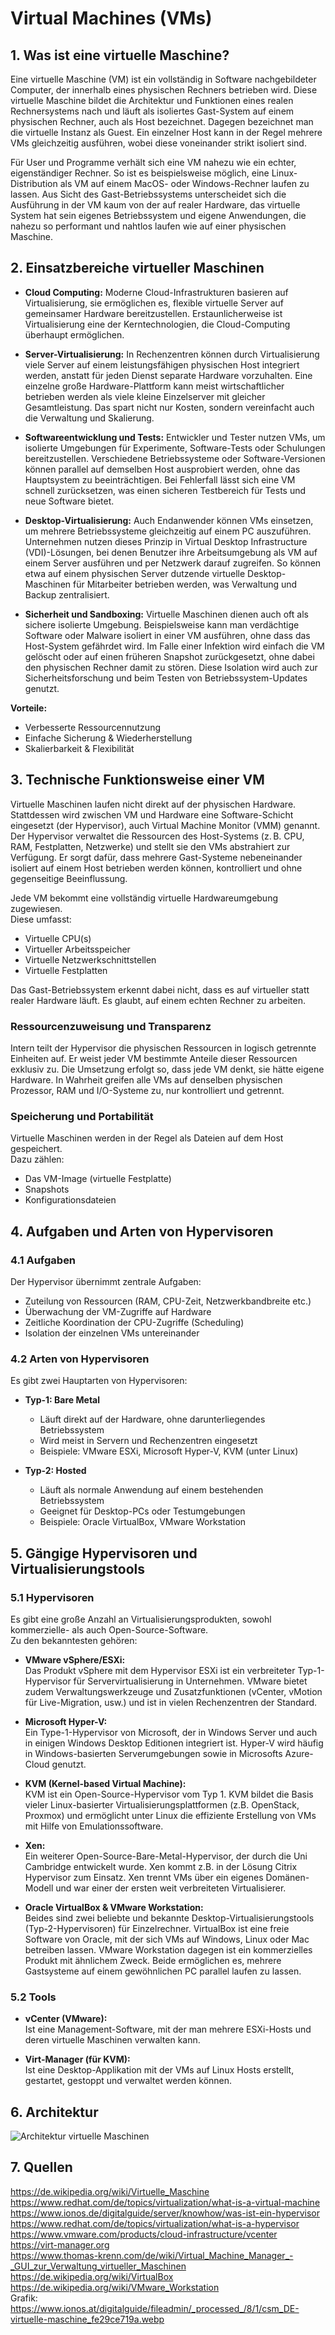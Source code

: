 # Virtual Machines (VMs)

## 1. Was ist eine virtuelle Maschine?

Eine virtuelle Maschine (VM) ist ein vollständig in Software nachgebildeter Computer, der innerhalb eines physischen Rechners betrieben wird. Diese virtuelle Maschine bildet die Architektur und Funktionen eines realen Rechnersystems nach und läuft als isoliertes Gast-System auf einem physischen Rechner, auch als Host bezeichnet. Dagegen bezeichnet man die virtuelle Instanz als Guest. Ein einzelner Host kann in der Regel mehrere VMs gleichzeitig ausführen, wobei diese voneinander strikt isoliert sind.

Für User und Programme verhält sich eine VM nahezu wie ein echter, eigenständiger Rechner. So ist es beispielsweise möglich, eine Linux-Distribution als VM auf einem MacOS- oder Windows-Rechner laufen zu lassen. Aus Sicht des Gast-Betriebssystems unterscheidet sich die Ausführung in der VM kaum von der auf realer Hardware, das virtuelle System hat sein eigenes Betriebssystem und eigene Anwendungen, die nahezu so performant und nahtlos laufen wie auf einer physischen Maschine.

## 2. Einsatzbereiche virtueller Maschinen

- **Cloud Computing:** Moderne Cloud-Infrastrukturen basieren auf Virtualisierung, sie ermöglichen es, flexible virtuelle Server auf gemeinsamer Hardware bereitzustellen. Erstaunlicherweise ist Virtualisierung eine der Kerntechnologien, die Cloud-Computing überhaupt ermöglichen.

- **Server-Virtualisierung:** In Rechenzentren können durch Virtualisierung viele Server auf einem leistungsfähigen physischen Host integriert werden, anstatt für jeden Dienst separate Hardware vorzuhalten. Eine einzelne große Hardware-Plattform kann meist wirtschaftlicher betrieben werden als viele kleine Einzelserver mit gleicher Gesamtleistung. Das spart nicht nur Kosten, sondern vereinfacht auch die Verwaltung und Skalierung.

- **Softwareentwicklung und Tests:** Entwickler und Tester nutzen VMs, um isolierte Umgebungen für Experimente, Software-Tests oder Schulungen bereitzustellen. Verschiedene Betriebssysteme oder Software-Versionen können parallel auf demselben Host ausprobiert werden, ohne das Hauptsystem zu beeinträchtigen. Bei Fehlerfall lässt sich eine VM schnell zurücksetzen, was einen sicheren Testbereich für Tests und neue Software bietet.

- **Desktop-Virtualisierung:** Auch Endanwender können VMs einsetzen, um mehrere Betriebssysteme gleichzeitig auf einem PC auszuführen. Unternehmen nutzen dieses Prinzip in Virtual Desktop Infrastructure (VDI)-Lösungen, bei denen Benutzer ihre Arbeitsumgebung als VM auf einem Server ausführen und per Netzwerk darauf zugreifen. So können etwa auf einem physischen Server dutzende virtuelle Desktop-Maschinen für Mitarbeiter betrieben werden, was Verwaltung und Backup zentralisiert.

- **Sicherheit und Sandboxing:** Virtuelle Maschinen dienen auch oft als sichere isolierte Umgebung. Beispielsweise kann man verdächtige Software oder Malware isoliert in einer VM ausführen, ohne dass das Host-System gefährdet wird. Im Falle einer Infektion wird einfach die VM gelöscht oder auf einen früheren Snapshot zurückgesetzt, ohne dabei den physischen Rechner damit zu stören. Diese Isolation wird auch zur Sicherheitsforschung und beim Testen von Betriebssystem-Updates genutzt.

**Vorteile:**

- Verbesserte Ressourcennutzung  
- Einfache Sicherung & Wiederherstellung  
- Skalierbarkeit & Flexibilität

## 3. Technische Funktionsweise einer VM

Virtuelle Maschinen laufen nicht direkt auf der physischen Hardware. Stattdessen wird zwischen VM und Hardware eine Software-Schicht eingesetzt (der Hypervisor), auch Virtual Machine Monitor (VMM) genannt. Der Hypervisor verwaltet die Ressourcen des Host-Systems (z. B. CPU, RAM, Festplatten, Netzwerke) und stellt sie den VMs abstrahiert zur Verfügung. Er sorgt dafür, dass mehrere Gast-Systeme nebeneinander isoliert auf einem Host betrieben werden können, kontrolliert und ohne gegenseitige Beeinflussung.

Jede VM bekommt eine vollständig virtuelle Hardwareumgebung zugewiesen.  
Diese umfasst:

- Virtuelle CPU(s)  
- Virtueller Arbeitsspeicher  
- Virtuelle Netzwerkschnittstellen  
- Virtuelle Festplatten

Das Gast-Betriebssystem erkennt dabei nicht, dass es auf virtueller statt realer Hardware läuft. Es glaubt, auf einem echten Rechner zu arbeiten.

### Ressourcenzuweisung und Transparenz

Intern teilt der Hypervisor die physischen Ressourcen in logisch getrennte Einheiten auf. Er weist jeder VM bestimmte Anteile dieser Ressourcen exklusiv zu. Die Umsetzung erfolgt so, dass jede VM denkt, sie hätte eigene Hardware. In Wahrheit greifen alle VMs auf denselben physischen Prozessor, RAM und I/O-Systeme zu, nur kontrolliert und getrennt.

### Speicherung und Portabilität

Virtuelle Maschinen werden in der Regel als Dateien auf dem Host gespeichert.  
Dazu zählen:

- Das VM-Image (virtuelle Festplatte)  
- Snapshots  
- Konfigurationsdateien

## 4. Aufgaben und Arten von Hypervisoren

### 4.1 Aufgaben

Der Hypervisor übernimmt zentrale Aufgaben:

- Zuteilung von Ressourcen (RAM, CPU-Zeit, Netzwerkbandbreite etc.)  
- Überwachung der VM-Zugriffe auf Hardware  
- Zeitliche Koordination der CPU-Zugriffe (Scheduling)  
- Isolation der einzelnen VMs untereinander

### 4.2 Arten von Hypervisoren

Es gibt zwei Hauptarten von Hypervisoren:

- **Typ-1: Bare Metal**  
  - Läuft direkt auf der Hardware, ohne darunterliegendes Betriebssystem  
  - Wird meist in Servern und Rechenzentren eingesetzt  
  - Beispiele: VMware ESXi, Microsoft Hyper-V, KVM (unter Linux)

- **Typ-2: Hosted**  
  - Läuft als normale Anwendung auf einem bestehenden Betriebssystem  
  - Geeignet für Desktop-PCs oder Testumgebungen  
  - Beispiele: Oracle VirtualBox, VMware Workstation

## 5. Gängige Hypervisoren und Virtualisierungstools

### 5.1 Hypervisoren

Es gibt eine große Anzahl an Virtualisierungsprodukten, sowohl kommerzielle- als auch Open-Source-Software.  
Zu den bekanntesten gehören:

- **VMware vSphere/ESXi:**  
  Das Produkt vSphere mit dem Hypervisor ESXi ist ein verbreiteter Typ-1-Hypervisor für Servervirtualisierung in Unternehmen. VMware bietet zudem Verwaltungswerkzeuge und Zusatzfunktionen (vCenter, vMotion für Live-Migration, usw.) und ist in vielen Rechenzentren der Standard.

- **Microsoft Hyper-V:**  
  Ein Type-1-Hypervisor von Microsoft, der in Windows Server und auch in einigen Windows Desktop Editionen integriert ist. Hyper-V wird häufig in Windows-basierten Serverumgebungen sowie in Microsofts Azure-Cloud genutzt.

- **KVM (Kernel-based Virtual Machine):**  
  KVM ist ein Open-Source-Hypervisor vom Typ 1. KVM bildet die Basis vieler Linux-basierter Virtualisierungsplattformen (z.B. OpenStack, Proxmox) und ermöglicht unter Linux die effiziente Erstellung von VMs mit Hilfe von Emulationssoftware.

- **Xen:**  
  Ein weiterer Open-Source-Bare-Metal-Hypervisor, der durch die Uni Cambridge entwickelt wurde. Xen kommt z.B. in der Lösung Citrix Hypervisor zum Einsatz. Xen trennt VMs über ein eigenes Domänen-Modell und war einer der ersten weit verbreiteten Virtualisierer.

- **Oracle VirtualBox & VMware Workstation:**  
  Beides sind zwei beliebte und bekannte Desktop-Virtualisierungstools (Typ-2-Hypervisoren) für Einzelrechner. VirtualBox ist eine freie Software von Oracle, mit der sich VMs auf Windows, Linux oder Mac betreiben lassen. VMware Workstation dagegen ist ein kommerzielles Produkt mit ähnlichem Zweck. Beide ermöglichen es, mehrere Gastsysteme auf einem gewöhnlichen PC parallel laufen zu lassen.
### 5.2 Tools

- **vCenter (VMware):**  
  Ist eine Management-Software, mit der man mehrere ESXi-Hosts und deren virtuelle Maschinen verwalten kann.

- **Virt-Manager (für KVM):**  
  Ist eine Desktop-Applikation mit der VMs auf Linux Hosts erstellt, gestartet, gestoppt und verwaltet werden können.



## 6. Architektur

![Architektur virtuelle Maschinen](https://www.ionos.at/digitalguide/fileadmin/_processed_/8/1/csm_DE-virtuelle-maschine_fe29ce719a.webp)


## 7. Quellen

https://de.wikipedia.org/wiki/Virtuelle_Maschine  
https://www.redhat.com/de/topics/virtualization/what-is-a-virtual-machine  
https://www.ionos.de/digitalguide/server/knowhow/was-ist-ein-hypervisor  
https://www.redhat.com/de/topics/virtualization/what-is-a-hypervisor  
https://www.vmware.com/products/cloud-infrastructure/vcenter  
https://virt-manager.org  
https://www.thomas-krenn.com/de/wiki/Virtual_Machine_Manager_-_GUI_zur_Verwaltung_virtueller_Maschinen  
https://de.wikipedia.org/wiki/VirtualBox  
https://de.wikipedia.org/wiki/VMware_Workstation  
Grafik:  
<https://www.ionos.at/digitalguide/fileadmin/_processed_/8/1/csm_DE-virtuelle-maschine_fe29ce719a.webp>  
